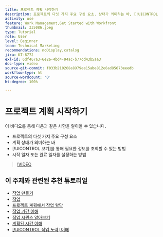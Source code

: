 ```yaml
---
title: 프로젝트 계획 시작하기
description: 프로젝트의 다섯 가지 주요 구성 요소, 상태가 의미하는 바, [!UICONTROL 보기]를 통해 관련 정보를 조회할 수 있는 방법, 시작 일자 또는 마감 일자를 설정하는 방법에 대해 알아봅니다.
activity: use
feature: Work Management,Get Started with Workfront
thumbnail: 335086.jpeg
type: Tutorial
role: User
level: Beginner
team: Technical Marketing
recommendations: noDisplay,catalog
jira: KT-8772
exl-id: 6df467a3-6e26-4bd4-94ac-b77cd43b5aa3
doc-type: video
source-git-commit: f033b210268e8979ee15abe812e6ad85673eeedb
workflow-type: ht
source-wordcount: '0'
ht-degree: 100%

---
```


# 프로젝트 계획 시작하기

이 비디오를 통해 다음과 같은 사항을 알아볼 수 있습니다.

* 프로젝트의 다섯 가지 주요 구성 요소
* 계획 상태가 의미하는 바
* [!UICONTROL 보기]를 통해 필요한 정보를 조회할 수 있는 방법
* 시작 일자 또는 완료 일자를 설정하는 방법

>[!VIDEO](https://video.tv.adobe.com/v/335086/?quality=12&learn=on)

## 이 주제와 관련된 추천 튜토리얼

* [작업 만들기](/help/manage-work/tasks/how-to-create-tasks.md)
* [작업](/help/manage-work/tasks/work-with-tasks.md)
* [프로젝트 계획에서 작업 할당](/help/manage-work/tasks/assign-tasks-from-the-project-plan.md)
* [작업 기간 이해](/help/manage-work/tasks/understand-task-durations.md)
* [작업 시퀀스 알아보기](/help/manage-work/tasks/learn-to-sequence-tasks.md)
* [계획된 시간 이해](/help/manage-work/tasks/understand-planned-hours.md)
* [[!UICONTROL 작업 노력] 이해](/help/manage-work/tasks/understand-work-effort.md)

